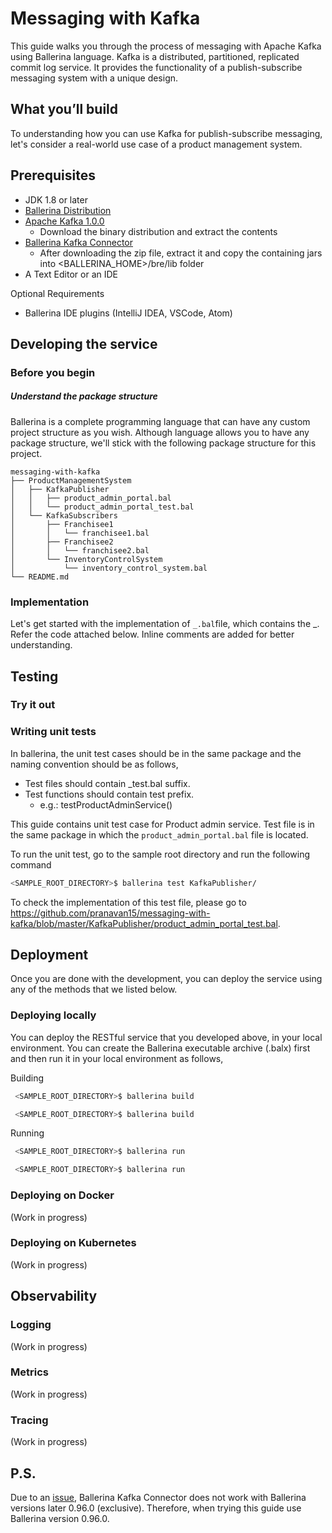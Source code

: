 # Messaging with Kafka
This guide walks you through the process of messaging with Apache Kafka using Ballerina language. Kafka is a distributed, partitioned, replicated commit log service. It provides the functionality of a publish-subscribe messaging system with a unique design.

## <a name="what-you-build"></a>  What you’ll build
To understanding how you can use Kafka for publish-subscribe messaging, let's consider a real-world use case of a product management system. 

## <a name="pre-req"></a> Prerequisites
- JDK 1.8 or later
- [Ballerina Distribution](https://ballerinalang.org/docs/quick-tour/quick-tour/#install-ballerina)
- [Apache Kafka 1.0.0](https://kafka.apache.org/downloads)
  * Download the binary distribution and extract the contents
- [Ballerina Kafka Connector](https://github.com/wso2-ballerina/package-kafka)
  * After downloading the zip file, extract it and copy the containing jars into <BALLERINA_HOME>/bre/lib folder
- A Text Editor or an IDE 

Optional Requirements
- Ballerina IDE plugins (IntelliJ IDEA, VSCode, Atom)

## <a name="developing-service"></a> Developing the service

### <a name="before-begin"></a> Before you begin
##### Understand the package structure
Ballerina is a complete programming language that can have any custom project structure as you wish. Although language allows you to have any package structure, we'll stick with the following package structure for this project.

```
messaging-with-kafka
├── ProductManagementSystem
│   ├── KafkaPublisher
│   │   ├── product_admin_portal.bal
│   │   └── product_admin_portal_test.bal
│   └── KafkaSubscribers
│       ├── Franchisee1
│       │   └── franchisee1.bal
│       ├── Franchisee2
│       │   └── franchisee2.bal
│       └── InventoryControlSystem
│           └── inventory_control_system.bal
└── README.md

```

### <a name="Implementation"></a> Implementation

Let's get started with the implementation of `_.bal`file, which contains the _. Refer the code attached below. Inline comments are added for better understanding.

## <a name="testing"></a> Testing 

### <a name="try-it"></a> Try it out

### <a name="unit-testing"></a> Writing unit tests 

In ballerina, the unit test cases should be in the same package and the naming convention should be as follows,
* Test files should contain _test.bal suffix.
* Test functions should contain test prefix.
  * e.g.: testProductAdminService()

This guide contains unit test case for Product admin service.
Test file is in the same package in which the `product_admin_portal.bal` file is located.

To run the unit test, go to the sample root directory and run the following command
   ```bash
   <SAMPLE_ROOT_DIRECTORY>$ ballerina test KafkaPublisher/
   ```

To check the implementation of this test file, please go to https://github.com/pranavan15/messaging-with-kafka/blob/master/KafkaPublisher/product_admin_portal_test.bal.

## <a name="deploying-the-scenario"></a> Deployment

Once you are done with the development, you can deploy the service using any of the methods that we listed below. 

### <a name="deploying-on-locally"></a> Deploying locally
You can deploy the RESTful service that you developed above, in your local environment. You can create the Ballerina executable archive (.balx) first and then run it in your local environment as follows,

Building 
   ```bash
    <SAMPLE_ROOT_DIRECTORY>$ ballerina build 

    <SAMPLE_ROOT_DIRECTORY>$ ballerina build 

   ```

Running
   ```bash
    <SAMPLE_ROOT_DIRECTORY>$ ballerina run 

    <SAMPLE_ROOT_DIRECTORY>$ ballerina run 

   ```

### <a name="deploying-on-docker"></a> Deploying on Docker
(Work in progress) 

### <a name="deploying-on-k8s"></a> Deploying on Kubernetes
(Work in progress) 


## <a name="observability"></a> Observability 

### <a name="logging"></a> Logging
(Work in progress) 

### <a name="metrics"></a> Metrics
(Work in progress) 


### <a name="tracing"></a> Tracing 
(Work in progress) 


## P.S.

Due to an [issue](https://github.com/wso2-ballerina/package-kafka/issues/2), Ballerina Kafka Connector does not work with Ballerina versions later 0.96.0 (exclusive). Therefore, when trying this guide use Ballerina version 0.96.0.
